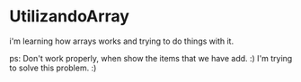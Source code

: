 # UtilizandoArray
i'm learning how arrays works and trying to do things with it.

ps: Don't work properly, when show the items that we have add. :)
I'm trying to solve this problem. :)